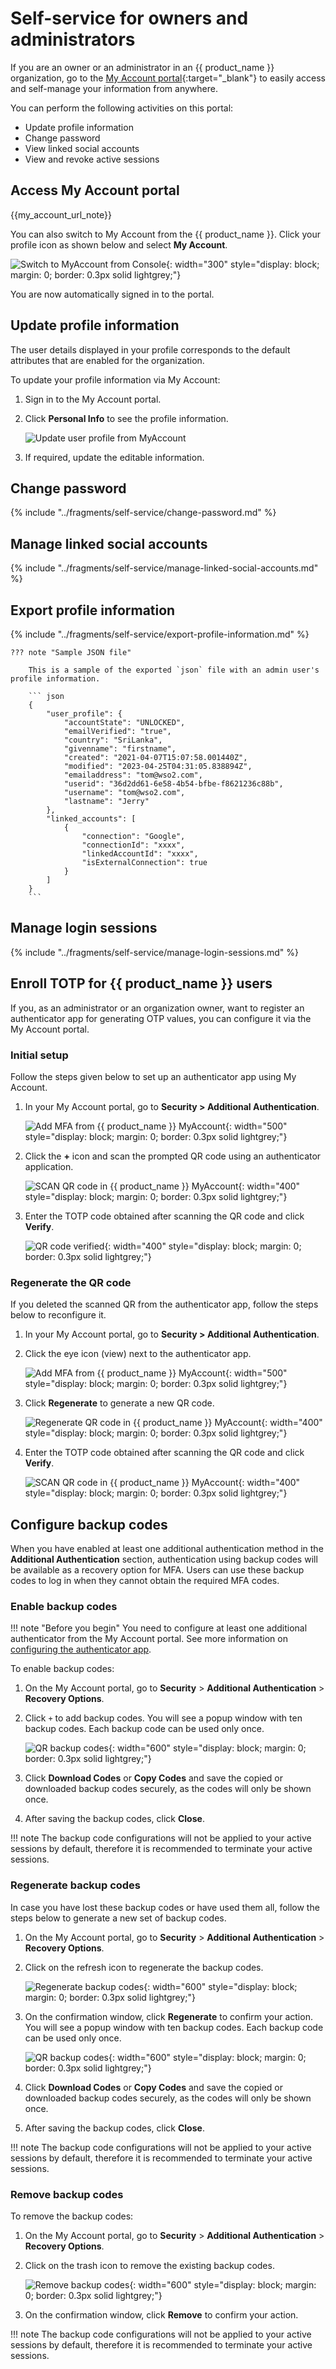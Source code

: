 # Self-service for owners and administrators

If you are an owner or an administrator in an {{ product_name }} organization, go to the [My Account portal](https://myaccount.asgardeo.io){:target="_blank"} to easily access and self-manage your information from anywhere.

You can perform the following activities on this portal:
- Update profile information
- Change password
- View linked social accounts
- View and revoke active sessions

## Access My Account portal

{{my_account_url_note}}

You can also switch to My Account from the {{ product_name }}. Click your profile icon as shown below and select **My Account**.

![Switch to MyAccount from Console]({{base_path}}/assets/img/guides/organization/self-service/myaccount/switch-to-myaccount.png){: width="300" style="display: block; margin: 0; border: 0.3px solid lightgrey;"}

You are now automatically signed in to the portal.

## Update profile information

The user details displayed in your profile corresponds to the default attributes that are enabled for the organization.

To update your profile information via My Account:

1. Sign in to the My Account portal.
2. Click **Personal Info** to see the profile information.

   ![Update user profile from MyAccount]({{base_path}}/assets/img/guides/organization/self-service/myaccount/update-profile-info.png)

3. If required, update the editable information.

## Change password

{% include "../fragments/self-service/change-password.md" %}

## Manage linked social accounts

{% include "../fragments/self-service/manage-linked-social-accounts.md" %}

## Export profile information

{% include "../fragments/self-service/export-profile-information.md" %}

    ??? note "Sample JSON file"
        
        This is a sample of the exported `json` file with an admin user's profile information.

        ``` json
        {
            "user_profile": {
                "accountState": "UNLOCKED",
                "emailVerified": "true",
                "country": "SriLanka",
                "givenname": "firstname",
                "created": "2021-04-07T15:07:58.001440Z",
                "modified": "2023-04-25T04:31:05.838894Z",
                "emailaddress": "tom@wso2.com",
                "userid": "36d2dd61-6e58-4b54-bfbe-f8621236c88b",
                "username": "tom@wso2.com",
                "lastname": "Jerry"
            },
            "linked_accounts": [
                {
                    "connection": "Google",
                    "connectionId": "xxxx",
                    "linkedAccountId": "xxxx",
                    "isExternalConnection": true
                }
            ]
        }
        ```

## Manage login sessions

{% include "../fragments/self-service/manage-login-sessions.md" %}

## Enroll TOTP for {{ product_name }} users

If you, as an administrator or an organization owner, want to register an authenticator app for generating OTP values, you can configure it via the My Account portal.

### Initial setup

Follow the steps given below to set up an authenticator app using My Account.

1. In your My Account portal, go to **Security > Additional Authentication**.

    ![Add MFA from {{ product_name }} MyAccount]({{base_path}}/assets/img/guides/mfa/totp/add-mfa-via-myaccount.png){: width="500" style="display: block; margin: 0; border: 0.3px solid lightgrey;"}

2. Click the **+** icon and scan the prompted QR code using an authenticator application.

    ![SCAN QR code in {{ product_name }} MyAccount]({{base_path}}/assets/img/guides/mfa/totp/scan-qr-code-via-myaccount.png){: width="400" style="display: block; margin: 0; border: 0.3px solid lightgrey;"}

3. Enter the TOTP code obtained after scanning the QR code and click **Verify**.

    ![QR code verified]({{base_path}}/assets/img/guides/mfa/totp/verification-message-qr-code-via-myaccount.png){: width="400" style="display: block; margin: 0; border: 0.3px solid lightgrey;"}


### Regenerate the QR code

If you deleted the scanned QR from the authenticator app, follow the steps below to reconfigure it.

1. In your My Account portal, go to **Security > Additional Authentication**.

2. Click the eye icon (view) next to the authenticator app.

    ![Add MFA from {{ product_name }} MyAccount]({{base_path}}/assets/img/guides/mfa/totp/regenerate-mfa-via-myaccount.png){: width="500" style="display: block; margin: 0; border: 0.3px solid lightgrey;"}

3. Click **Regenerate** to generate a new QR code.

    ![Regenerate QR code in {{ product_name }} MyAccount]({{base_path}}/assets/img/guides/mfa/totp/regenerate-qr-codes.png){: width="400" style="display: block; margin: 0; border: 0.3px solid lightgrey;"}

3. Enter the TOTP code obtained after scanning the QR code and click **Verify**.

    ![SCAN QR code in {{ product_name }} MyAccount]({{base_path}}/assets/img/guides/mfa/totp/verify-qr-code-via-myaccount.png){: width="400" style="display: block; margin: 0; border: 0.3px solid lightgrey;"}

## Configure backup codes

When you have enabled at least one additional authentication method in the **Additional Authentication** section, authentication using backup codes will be available as a recovery option for MFA. Users can use these backup codes to log in when they cannot obtain the required MFA codes.

### Enable backup codes

!!! note "Before you begin"
    You need to configure at least one additional authenticator from the My Account portal. See more information on [configuring the authenticator app](#initial-setup).

To enable backup codes:

1. On the My Account portal, go to **Security** > **Additional Authentication** > **Recovery Options**.
2. Click `+` to add backup codes.
    You will see a popup window with ten backup codes. Each backup code can be used only once.

    ![QR backup codes]({{base_path}}/assets/img/guides/mfa/backup-codes/backup-codes-via-myaccount.png){: width="600" style="display: block; margin: 0; border: 0.3px solid lightgrey;"}

3. Click **Download Codes** or **Copy Codes** and save the copied or downloaded backup codes securely, as the codes will only be shown once.
4. After saving the backup codes, click **Close**.

!!! note
    The backup code configurations will not be applied to your active sessions by default, therefore it is recommended to terminate your active sessions.

### Regenerate backup codes

In case you have lost these backup codes or have used them all, follow the steps below to generate a new set of backup codes.

1. On the My Account portal, go to **Security** > **Additional Authentication** > **Recovery Options**.
2. Click on the refresh icon to regenerate the backup codes.

    ![Regenerate backup codes]({{base_path}}/assets/img/guides/mfa/backup-codes/regenerate-backup-codes.png){: width="600" style="display: block; margin: 0; border: 0.3px solid lightgrey;"}

3. On the confirmation window, click **Regenerate** to confirm your action.
    You will see a popup window with ten backup codes. Each backup code can be used only once.

    ![QR backup codes]({{base_path}}/assets/img/guides/mfa/backup-codes/backup-codes-via-myaccount.png){: width="600" style="display: block; margin: 0; border: 0.3px solid lightgrey;"}

4. Click **Download Codes** or **Copy Codes** and save the copied or downloaded backup codes securely, as the codes will only be shown once.
5. After saving the backup codes, click **Close**.

!!! note
    The backup code configurations will not be applied to your active sessions by default, therefore it is recommended to terminate your active sessions.

### Remove backup codes
To remove the backup codes:

1. On the My Account portal, go to **Security** > **Additional Authentication** > **Recovery Options**.
2. Click on the trash icon to remove the existing backup codes.

    ![Remove backup codes]({{base_path}}/assets/img/guides/mfa/backup-codes/remove-backup-codes.png){: width="600" style="display: block; margin: 0; border: 0.3px solid lightgrey;"}

3. On the confirmation window, click **Remove** to confirm your action.

!!! note
    The backup code configurations will not be applied to your active sessions by default, therefore it is recommended to terminate your active sessions.
